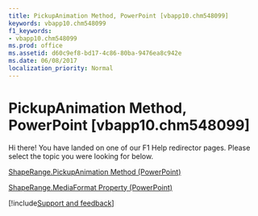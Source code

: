 ```yaml
---
title: PickupAnimation Method, PowerPoint [vbapp10.chm548099]
keywords: vbapp10.chm548099
f1_keywords:
- vbapp10.chm548099
ms.prod: office
ms.assetid: d60c9ef8-bd17-4c86-80ba-9476ea8c942e
ms.date: 06/08/2017
localization_priority: Normal
---
```



# PickupAnimation Method, PowerPoint [vbapp10.chm548099]

Hi there! You have landed on one of our F1 Help redirector pages. Please select the topic you were looking for below.

[ShapeRange.PickupAnimation Method (PowerPoint)](https://msdn.microsoft.com/library/13210009-1329-8c3e-01ce-459e1bcac88c%28Office.15%29.aspx)

[ShapeRange.MediaFormat Property (PowerPoint)](https://msdn.microsoft.com/library/d8c02203-9570-247c-d0c4-d823b349ad84%28Office.15%29.aspx)

[!include[Support and feedback](~/includes/feedback-boilerplate.md)]